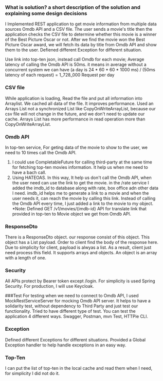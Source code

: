### What is solution? a short description of the solution and explaining some design decisions

I Implemented REST application to get movie information from multiple data sources Omdb API and a CSV file.
The user sends a movie's title then the application checks the CSV file to determine whether this movie is a winner of the Best Picture Oscar or not.
After we find the movie won the Best Picture Oscar award, we will fetch its data by title from Omdb API and show them to the user.
Defiened different Exception for different situation.

Use link into top-ten json, instead call Omdb for each movie;
Average latency of calling the Omdb API is 50ms. it means in average without a concurrent system we can have (a day is 24 * 60 * 60 * 1000 ms) / (50ms latency of each request) = 1_728_000 Request per day

### CSV file
While application is loading, Read the file and put all information into Arraylist. We cached all data of the file. It improves performance.
Used an Arrays List not a synchronized List like CopyOnWriteArrayList, because our csv file will not change in the future, and we don't need to update our cache.
Arrays List has more performance in read operation more than CopyOnWriteArrayList. 

### Omdb API
In top-ten service, For geting data of the movie to show to the user, we need to 10 times call the Omdb API.
1. I could use CompletableFuture for calling third-party at the same time for fetching top-ten movies information. It help us when me need to have a bach call.
2. Using HATEOAS. In this way, It help us don't call the Omdb API, when the user need can use the link to get the movie.
in the /rate service I added the imdb_id to database along with rate, box office adn other data I need.
imdb_id helps me to generate a link to a movie and when the user needs it, can reach the movie by calling this link.
Instead of calling the Omdb API every time, I just added a link to the movie to my object.
*Note: Defined GET /v1/movies/{imdb-id} API for translate link that provided in top-ten to Movie object we get from Omdb API.
   
### ResponseDto
There is a ResponseDto object. our response consist of this object. This object has a List<T> payload. 
Order to client find the body of the response here. Due to simplicity for client, payload is alwyas a list. As a result, client just need process this field.
It supports arrays and objects. An object is an array with a length of one.

### Security
All APIs protect by Bearer token except /login. For simplicity is used Spring Security. For production, I will use Keycloak.

###Test
For testing when we need to connect to Omdb API, I used MockRestServiceServer for mocking Omdb API server. It helps to have a
solidarity test, without dependency to Third Party and just test our functionality.
Tried to have different type of test.
You can test the application 4 different ways. Swagger, Postman, mvn Test, HTTPie CLI.

### Exception
Defined different Exceptions for different situations.
Provided a Global Exception handler to help handle exceptions in an easy way.

### Top-Ten
I can put the list of top-ten in the local cache and read them when I need, for simplicity I did not do it.


